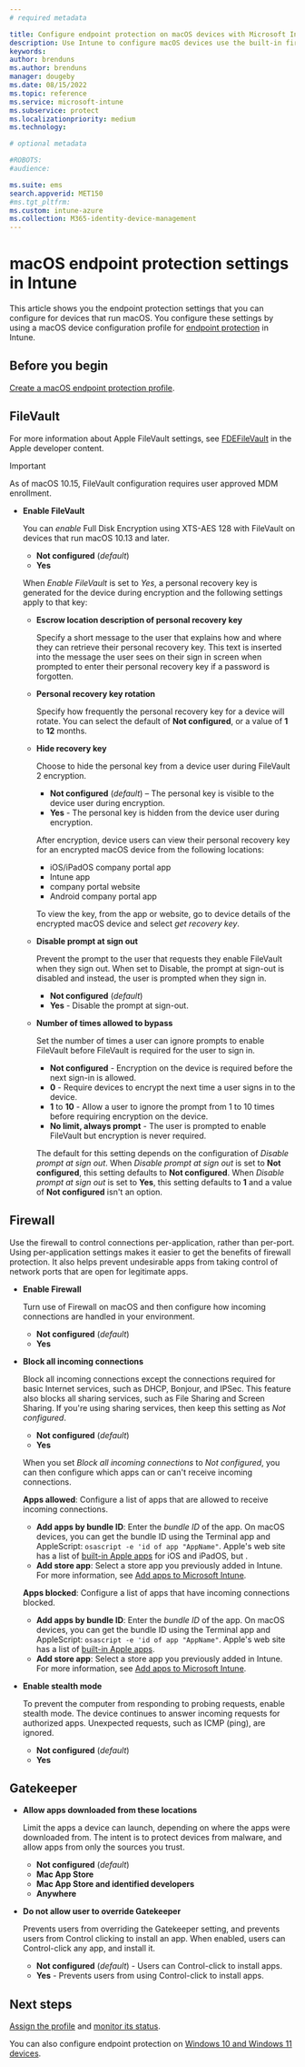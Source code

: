 ```yaml
---
# required metadata

title: Configure endpoint protection on macOS devices with Microsoft Intune | Microsoft Docs
description: Use Intune to configure macOS devices use the built-in firewall to allow or block specific apps or to use stealth mode, to use Gatekeeper to determine where apps install, and to use FileVault disk encryption.
keywords:
author: brenduns
ms.author: brenduns
manager: dougeby
ms.date: 08/15/2022
ms.topic: reference
ms.service: microsoft-intune
ms.subservice: protect
ms.localizationpriority: medium
ms.technology:

# optional metadata

#ROBOTS:
#audience:

ms.suite: ems
search.appverid: MET150
#ms.tgt_pltfrm:
ms.custom: intune-azure
ms.collection: M365-identity-device-management
---
```


# macOS endpoint protection settings in Intune

This article shows you the endpoint protection settings that you can configure for devices that run macOS. You configure these settings by using a macOS device configuration profile for [endpoint protection](endpoint-protection-configure.md) in Intune.

## Before you begin

[Create a macOS endpoint protection profile](endpoint-protection-configure.md).

## FileVault

For more information about Apple FileVault settings, see [FDEFileVault](https://developer.apple.com/documentation/devicemanagement/fdefilevault) in the Apple developer content.

> [!IMPORTANT]
> As of macOS 10.15, FileVault configuration requires user approved MDM enrollment.

- **Enable FileVault**  

  You can *enable* Full Disk Encryption using XTS-AES 128 with FileVault on devices that run macOS 10.13 and later.

  - **Not configured** (*default*)
  - **Yes**

  When *Enable FileVault* is set to *Yes*, a personal recovery key is generated for the device during encryption and the following settings apply to that key:

  - **Escrow location description of personal recovery key**

    Specify a short message to the user that explains how and where they can retrieve their personal recovery key. This text is inserted into the message the user sees on their sign in screen when prompted to enter their personal recovery key if a password is forgotten.

  - **Personal recovery key rotation**

    Specify how frequently the personal recovery key for a device will rotate. You can select the default of **Not configured**, or a value of **1** to **12** months.

  - **Hide recovery key**

    Choose to hide the personal key from a device user during FileVault 2 encryption.

    - **Not configured**  (*default*) – The personal key is visible to the device user during encryption.
    - **Yes** - The personal key is hidden from the device user during encryption.

    After encryption, device users can view their personal recovery key for an encrypted macOS device from the following locations:
    - iOS/iPadOS company portal app
    - Intune app
    - company portal website
    - Android company portal app

    To view the key, from the app or website, go to device details of the encrypted macOS device and select *get recovery key*.

  - **Disable prompt at sign out**

    Prevent the prompt to the user that requests they enable FileVault when they sign out.  When set to Disable, the prompt at sign-out is disabled and instead, the user is prompted when they sign in.

    - **Not configured** (*default*)
    - **Yes** - Disable the prompt at sign-out.

  - **Number of times allowed to bypass**

    Set the number of times a user can ignore prompts to enable FileVault before FileVault is required for the user to sign in.

    - **Not configured** - Encryption on the device is required before the next sign-in is allowed.
    - **0** - Require devices to encrypt the next time a user signs in to the device.
    - **1** to **10** - Allow a user to ignore the prompt from 1 to 10 times before requiring encryption on the device.
    - **No limit, always prompt** - The user is prompted to enable FileVault but encryption is never required.

    The default for this setting depends on the configuration of *Disable prompt at sign out*. When *Disable prompt at sign out* is set to **Not configured**, this setting defaults to **Not configured**. When *Disable prompt at sign out* is set to **Yes**, this setting defaults to **1** and a value of **Not configured** isn't an option.

## Firewall

Use the firewall to control connections per-application, rather than per-port. Using per-application settings makes it easier to get the benefits of firewall protection. It also helps prevent undesirable apps from taking control of network ports that are open for legitimate apps.

- **Enable Firewall**

  Turn use of Firewall on macOS and then configure how incoming connections are handled in your environment.

  - **Not configured** (*default*)
  - **Yes**

- **Block all incoming connections**

  Block all incoming connections except the connections required for basic Internet services, such as DHCP, Bonjour, and IPSec. This feature also blocks all sharing services, such as File Sharing and Screen Sharing. If you're using sharing services, then keep this setting as *Not configured*.

  - **Not configured** (*default*)
  - **Yes**

  When you set *Block all incoming connections* to *Not configured*, you can then configure which apps can or can't receive incoming connections.

  **Apps allowed**: Configure a list of apps that are allowed to receive incoming connections.

  - **Add apps by bundle ID**: Enter the *bundle ID* of the app. On macOS devices, you can get the bundle ID using the Terminal app and AppleScript: `osascript -e 'id of app "AppName"`. Apple's web site has a list of [built-in Apple apps](https://support.apple.com/HT208094) for iOS and iPadOS, but .
  - **Add store app**: Select a store app you previously added in Intune. For more information, see [Add apps to Microsoft Intune](../apps/apps-add.md).

  **Apps blocked**: Configure a list of apps that have incoming connections blocked.

  - **Add apps by bundle ID**: Enter the *bundle ID* of the app. On macOS devices, you can get the bundle ID using the Terminal app and AppleScript: `osascript -e 'id of app "AppName"`. Apple's web site has a list of [built-in Apple apps](https://support.apple.com/HT208094).
  - **Add store app**: Select a store app you previously added in Intune. For more information, see [Add apps to Microsoft Intune](../apps/apps-add.md).

- **Enable stealth mode**

  To prevent the computer from responding to probing requests, enable stealth mode. The device continues to answer incoming requests for authorized apps. Unexpected requests, such as ICMP (ping), are ignored.

  - **Not configured** (*default*)
  - **Yes**

## Gatekeeper

- **Allow apps downloaded from these locations**

  Limit the apps a device can launch, depending on where the apps were downloaded from. The intent is to protect devices from malware, and allow apps from only the sources you trust.

  - **Not configured** (*default*)
  - **Mac App Store**
  - **Mac App Store and identified developers**
  - **Anywhere**

- **Do not allow user to override Gatekeeper**

  Prevents users from overriding the Gatekeeper setting, and prevents users from Control clicking to install an app. When enabled, users can Control-click any app, and install it.

  - **Not configured** (*default*) - Users can Control-click to install apps.
  - **Yes** - Prevents users from using Control-click to install apps.

## Next steps

[Assign the profile](../configuration/device-profile-assign.md) and [monitor its status](../configuration/device-profile-monitor.md).

You can also configure endpoint protection on [Windows 10 and Windows 11 devices](endpoint-protection-windows-10.md).
